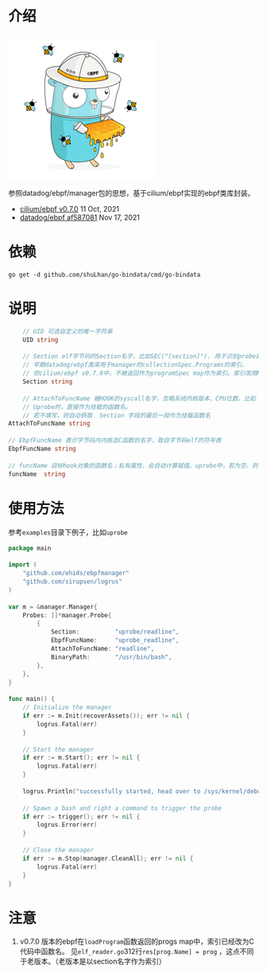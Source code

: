 # 介绍
![HoneyGopher](./cilium-ebpf.png)

参照datadog/ebpf/manager包的思想，基于cilium/ebpf实现的ebpf类库封装。
* [cilium/ebpf v0.7.0](https://github.com/cilium/ebpf/releases/tag/v0.7.0)    11 Oct, 2021
* [datadog/ebpf af587081](https://github.com/DataDog/ebpf/commit/af5870810f0b2c2f9ba996d02db16955de58266f)   Nov 17, 2021

# 依赖
```shell
go get -d github.com/shuLhan/go-bindata/cmd/go-bindata
```

# 说明
```go
    // UID 可选自定义的唯一字符串
    UID string
    
    // Section elf字节码的Section名字，比如SEC("[section]"). 用于识别probe的类型[ku](ret)?probe/xdp/(raw_)?tracepoint/tc等
	// 早期datadog/ebpf类库用于manager的collectionSpec.Programs的索引。
    // 但cilium/ebpf v0.7.0中，不被返回作为programSpec map作为索引。索引改用MatchFuncName
    Section string
 
    // AttachToFuncName 被HOOK的syscall名字，忽略系统内核版本、CPU位数，比如 mkdirat 会被转换为__x64_sys_mkdirat、__ia32_sys_mkdirat等
    // Uprobe时，直接作为挂载的函数名。
	// 若不填写，则自动获取  Section 字段的最后一段作为挂载函数名
AttachToFuncName string

// EbpfFuncName 表示字节码内内核态C函数的名字，取自字节码elf的符号表
EbpfFuncName string

// funcName 目标hook对象的函数名；私有属性，会自动计算赋值。uprobe中，若为空，则使用offset。
funcName  string
```

# 使用方法

参考`examples`目录下例子，比如`uprobe`

```go
package main

import (
	"github.com/ehids/ebpfmanager"
	"github.com/sirupsen/logrus"
)

var m = &manager.Manager{
	Probes: []*manager.Probe{
		{
			Section:          "uprobe/readline",
			EbpfFuncName:     "uprobe_readline",
			AttachToFuncName: "readline",
			BinaryPath:       "/usr/bin/bash",
		},
	},
}

func main() {
	// Initialize the manager
	if err := m.Init(recoverAssets()); err != nil {
		logrus.Fatal(err)
	}

	// Start the manager
	if err := m.Start(); err != nil {
		logrus.Fatal(err)
	}

	logrus.Println("successfully started, head over to /sys/kernel/debug/tracing/trace_pipe")

	// Spawn a bash and right a command to trigger the probe
	if err := trigger(); err != nil {
		logrus.Error(err)
	}

	// Close the manager
	if err := m.Stop(manager.CleanAll); err != nil {
		logrus.Fatal(err)
	}
}
```

# 注意

1. v0.7.0 版本的ebpf在`loadProgram`函数返回的progs map中，索引已经改为C代码中函数名。 见`elf_reader.go`312行`res[prog.Name] = prog`
   ，这点不同于老版本。（老版本是以section名字作为索引）